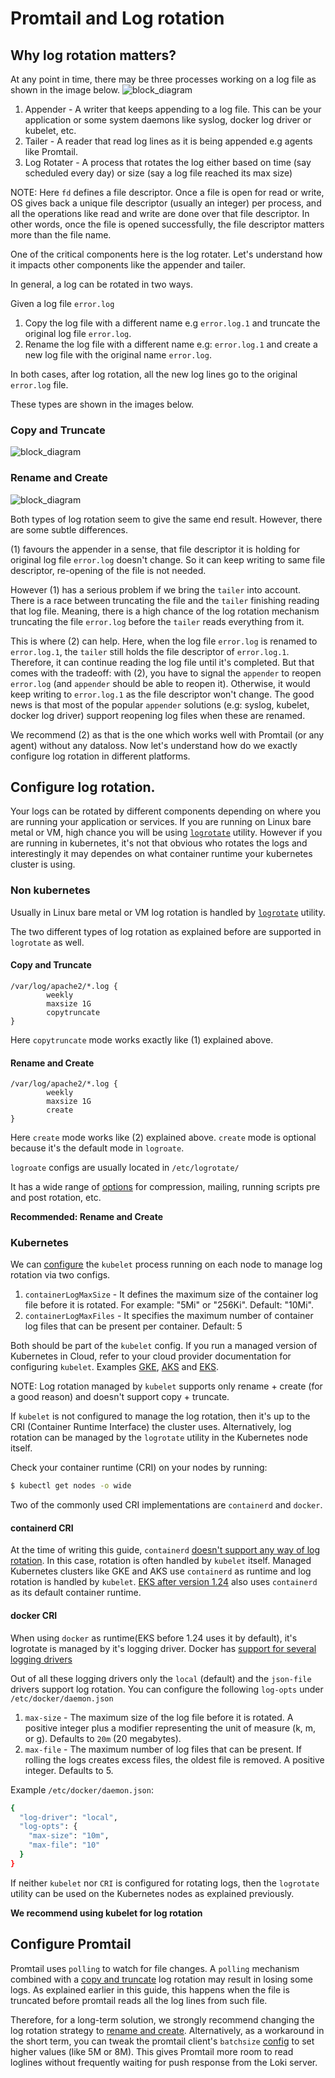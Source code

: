 # Promtail and Log rotation

## Why log rotation matters?

At any point in time, there may be three processes working on a log file as shown in the image below.
![block_diagram](./logrotation-components.png)

1. Appender - A writer that keeps appending to a log file. This can be your application or some system daemons like syslog, docker log driver or kubelet, etc.
2. Tailer - A reader that read log lines as it is being appended e.g agents like Promtail.
3. Log Rotater - A process that rotates the log either based on time (say scheduled every day) or size (say a log file reached its max size)

NOTE: Here `fd` defines a file descriptor. Once a file is open for read or write, OS gives back a unique file descriptor (usually an integer) per process, and all the operations like read and write are done over that file descriptor. In other words, once the file is opened successfully, the file descriptor matters more than the file name.

One of the critical components here is the log rotater. Let's understand how it impacts other components like the appender and tailer.

In general, a log can be rotated in two ways.

Given a log file `error.log`

1. Copy the log file with a different name e.g `error.log.1` and truncate the original log file `error.log`.
2. Rename the log file with a different name e.g: `error.log.1` and create a new log file with the original name `error.log`.

In both cases, after log rotation, all the new log lines go to the original `error.log` file.

These types are shown in the images below.

### Copy and Truncate
![block_diagram](./logrotation1.png)

### Rename and Create
![block_diagram](./logrotation2.png)

Both types of log rotation seem to give the same end result. However, there are some subtle differences.

(1) favours the appender in a sense, that file descriptor it is holding for original log file `error.log` doesn't change. So it can keep writing to same file descriptor, re-opening of the file is not needed.

However (1) has a serious problem if we bring the `tailer` into account. There is a race between truncating the file and the `tailer` finishing reading that log file. Meaning, there is a high chance of the log rotation mechanism truncating the file `error.log` before the `tailer` reads everything from it.

This is where (2) can help. Here, when the log file `error.log` is renamed to `error.log.1`, the `tailer` still holds the file descriptor of `error.log.1`. Therefore, it can continue reading the log file until it's completed. But that comes with the tradeoff: with (2), you have to signal the `appender` to reopen `error.log` (and `appender` should be able to reopen it). Otherwise, it would keep writing to `error.log.1` as the file descriptor won't change. The good news is that most of the popular `appender` solutions (e.g: syslog, kubelet, docker log driver) support reopening log files when these are renamed.

We recommend (2) as that is the one which works well with Promtail (or any agent) without any dataloss. Now let's understand how do we exactly configure log rotation in different platforms.

## Configure log rotation.

Your logs can be rotated by different components depending on where you are running your application or services. If you are running on Linux bare metal or VM, high chance you will be using [`logrotate`](https://man7.org/linux/man-pages/man8/logrotate.8.html) utility. However if you are running in kubernetes, it's not that obvious who rotates the logs and interestingly it may dependes on what container runtime your kubernetes cluster is using.

### Non kubernetes

Usually in Linux bare metal or VM log rotation is handled by [`logrotate`](https://man7.org/linux/man-pages/man8/logrotate.8.html) utility.

The two different types of log rotation as explained before are supported in `logrotate` as well.

#### Copy and Truncate
```
/var/log/apache2/*.log {
        weekly
        maxsize 1G
        copytruncate
}
```

Here `copytruncate` mode works exactly like (1) explained above.

#### Rename and Create
```
/var/log/apache2/*.log {
        weekly
        maxsize 1G
        create
}
```
Here `create` mode works like (2) explained above. `create` mode is optional because it's the default mode in `logroate`.

`logroate` configs are usually located in `/etc/logrotate/`

It has a wide range of [options](https://man7.org/linux/man-pages/man8/logrotate.8.html) for compression, mailing, running scripts pre and post rotation, etc.

**Recommended: Rename and Create**

### Kubernetes

We can [configure](https://kubernetes.io/docs/concepts/cluster-administration/logging/#log-rotation) the `kubelet` process running on each node to manage log rotation via two configs.

1. `containerLogMaxSize` - It defines the maximum size of the container log file before it is rotated. For example: "5Mi" or "256Ki". Default: "10Mi".
2. `containerLogMaxFiles` - It specifies the maximum number of container log files that can be present per container. Default: 5

Both should be part of the `kubelet` config. If you run a managed version of Kubernetes in Cloud, refer to your cloud provider documentation for configuring `kubelet`. Examples [GKE](https://cloud.google.com/kubernetes-engine/docs/how-to/node-system-config#create), [AKS](https://learn.microsoft.com/en-us/azure/aks/custom-node-configuration#use-custom-node-configuration) and [EKS](https://eksctl.io/usage/customizing-the-kubelet/#customizing-kubelet-configuration).

NOTE: Log rotation managed by `kubelet` supports only rename + create (for a good reason) and doesn't support copy + truncate.

If `kubelet` is not configured to manage the log rotation, then it's up to the CRI (Container Runtime Interface) the cluster uses. Alternatively, log rotation can be managed by the `logrotate` utility in the Kubernetes node itself.

Check your container runtime (CRI) on your nodes by running:
```bash
$ kubectl get nodes -o wide
```

Two of the commonly used CRI implementations are `containerd` and `docker`.

#### containerd CRI

At the time of writing this guide, `containerd` [doesn't support any way of log rotation](https://github.com/containerd/containerd/issues/4830#issuecomment-744744375). In this case, rotation is often handled by `kubelet` itself. Managed Kubernetes clusters like GKE and AKS use `containerd` as runtime and log rotation is handled by `kubelet`. [EKS after version 1.24](https://docs.aws.amazon.com/eks/latest/userguide/dockershim-deprecation.html) also uses `containerd` as its default container runtime.

#### docker CRI

When using `docker` as runtime(EKS before 1.24 uses it by default), it's logrotate is managed by it's logging driver. Docker has [support for several logging drivers](https://docs.docker.com/config/containers/logging/configure/#supported-logging-drivers)

Out of all these logging drivers only the `local` (default) and the `json-file` drivers support log rotation. You can configure the following `log-opts` under `/etc/docker/daemon.json`

1. `max-size` - The maximum size of the log file before it is rotated. A positive integer plus a modifier representing the unit of measure (k, m, or g). Defaults to `20m` (20 megabytes).
2. `max-file` - The maximum number of log files that can be present. If rolling the logs creates excess files, the oldest file is removed. A positive integer. Defaults to 5.

Example `/etc/docker/daemon.json`:
```bash
{
  "log-driver": "local",
  "log-opts": {
    "max-size": "10m",
    "max-file": "10"
  }
}
```

If neither `kubelet` nor `CRI` is configured for rotating logs, then the `logrotate` utility can be used on the Kubernetes nodes as explained previously.

**We recommend using kubelet for log rotation**

## Configure Promtail

Promtail uses `polling` to watch for file changes. A `polling` mechanism combined with a [copy and truncate](#copy-and-truncate) log rotation may result in losing some logs. As explained earlier in this guide, this happens when the file is truncated before promtail reads all the log lines from such file.

Therefore, for a long-term solution, we strongly recommend changing the log rotation strategy to [rename and create](#rename-and-create). Alternatively, as a workaround in the short term, you can tweak the promtail client's `batchsize` [config](https://grafana.com/docs/loki/latest/clients/promtail/configuration/#clients) to set higher values (like 5M or 8M). This gives Promtail more room to read loglines without frequently waiting for push response from the Loki server.
